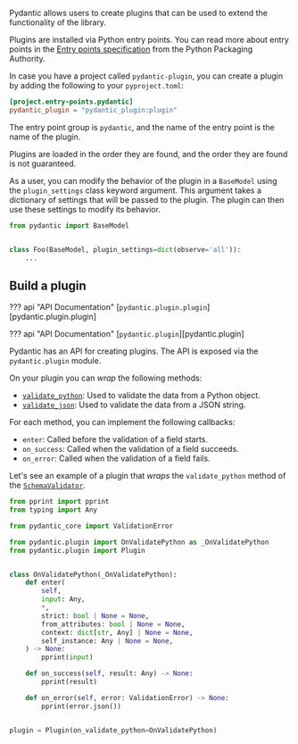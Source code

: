 Pydantic allows users to create plugins that can be used to extend the functionality of the library.

Plugins are installed via Python entry points. You can read more about entry points in the
[Entry points specification](https://packaging.python.org/specifications/entry-points/) from the
Python Packaging Authority.

In case you have a project called `pydantic-plugin`, you can create a plugin by adding the following
to your `pyproject.toml`:

```toml
[project.entry-points.pydantic]
pydantic_plugin = "pydantic_plugin:plugin"
```

The entry point group is `pydantic`, and the name of the entry point is the name of the plugin.

Plugins are loaded in the order they are found, and the order they are found is not guaranteed.

As a user, you can modify the behavior of the plugin in a `BaseModel` using the `plugin_settings`
class keyword argument. This argument takes a dictionary of settings that will be passed to the
plugin. The plugin can then use these settings to modify its behavior.

```py test="skip"
from pydantic import BaseModel


class Foo(BaseModel, plugin_settings=dict(observe='all')):
    ...
```

## Build a plugin

??? api "API Documentation"
    [`pydantic.plugin.plugin`][pydantic.plugin.plugin]<br>

??? api "API Documentation"
    [`pydantic.plugin`][pydantic.plugin]<br>

Pydantic has an API for creating plugins. The API is exposed via the `pydantic.plugin` module.

On your plugin you can _wrap_ the following methods:

* [`validate_python`][validate python]: Used to validate the data from a Python object.
* [`validate_json`][validate json]: Used to validate the data from a JSON string.

For each method, you can implement the following callbacks:

* `enter`: Called before the validation of a field starts.
* `on_success`: Called when the validation of a field succeeds.
* `on_error`: Called when the validation of a field fails.

Let's see an example of a plugin that _wraps_ the `validate_python` method of the [`SchemaValidator`][schema validator].

```py
from pprint import pprint
from typing import Any

from pydantic_core import ValidationError

from pydantic.plugin import OnValidatePython as _OnValidatePython
from pydantic.plugin import Plugin


class OnValidatePython(_OnValidatePython):
    def enter(
        self,
        input: Any,
        *,
        strict: bool | None = None,
        from_attributes: bool | None = None,
        context: dict[str, Any] | None = None,
        self_instance: Any | None = None,
    ) -> None:
        pprint(input)

    def on_success(self, result: Any) -> None:
        pprint(result)

    def on_error(self, error: ValidationError) -> None:
        pprint(error.json())


plugin = Plugin(on_validate_python=OnValidatePython)
```

[schema validator]: pydantic_core.SchemaValidator
[validate python]: pydantic_core.SchemaValidator.validate_python
[validate json]: pydantic_core.SchemaValidator.validate_json
